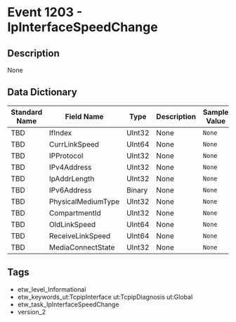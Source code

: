 # Event 1203 - IpInterfaceSpeedChange

## Description
None

## Data Dictionary
|Standard Name|Field Name|Type|Description|Sample Value|
|---|---|---|---|---|
|TBD|IfIndex|UInt32|None|`None`|
|TBD|CurrLinkSpeed|UInt64|None|`None`|
|TBD|IPProtocol|UInt32|None|`None`|
|TBD|IPv4Address|UInt32|None|`None`|
|TBD|IpAddrLength|UInt32|None|`None`|
|TBD|IPv6Address|Binary|None|`None`|
|TBD|PhysicalMediumType|UInt32|None|`None`|
|TBD|CompartmentId|UInt32|None|`None`|
|TBD|OldLinkSpeed|UInt64|None|`None`|
|TBD|ReceiveLinkSpeed|UInt64|None|`None`|
|TBD|MediaConnectState|UInt32|None|`None`|

## Tags
* etw_level_Informational
* etw_keywords_ut:TcpipInterface ut:TcpipDiagnosis ut:Global
* etw_task_IpInterfaceSpeedChange
* version_2